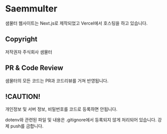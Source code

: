 # Saemmulter
샘물터 웹사이트는 Next.js로 제작되었고 Vercel에서 호스팅을 하고 있습니다.
## Copyright
저작권자 주식회사 샘물터
## PR & Code Review
샘물터의 모든 코드는 PR과 코드리뷰를 거쳐 반영됩니다.
## !CAUTION!
개인정보 및 서버 정보, 비밀번호를 코드로 등록하면 안됩니다.

dotenv와 관련된 파일 및 내용은 .gitignore에서 등록되지 않게 처리되어 있습니다. 강제 push를 금합니다.

